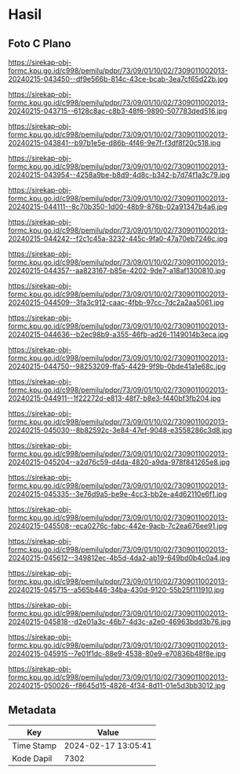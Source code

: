 # Hasil

## Foto C Plano

https://sirekap-obj-formc.kpu.go.id/c998/pemilu/pdpr/73/09/01/10/02/7309011002013-20240215-043450--df9e566b-814c-43ce-bcab-3ea7cf65d22b.jpg

https://sirekap-obj-formc.kpu.go.id/c998/pemilu/pdpr/73/09/01/10/02/7309011002013-20240215-043715--6128c8ac-c8b3-48f6-9890-507783ded516.jpg

https://sirekap-obj-formc.kpu.go.id/c998/pemilu/pdpr/73/09/01/10/02/7309011002013-20240215-043841--b97b1e5e-d86b-4f46-9e7f-f3df8f20c518.jpg

https://sirekap-obj-formc.kpu.go.id/c998/pemilu/pdpr/73/09/01/10/02/7309011002013-20240215-043954--4258a9be-b8d9-4d8c-b342-b7d74f1a3c79.jpg

https://sirekap-obj-formc.kpu.go.id/c998/pemilu/pdpr/73/09/01/10/02/7309011002013-20240215-044111--8c70b350-1d00-48b9-876b-02a91347b4a6.jpg

https://sirekap-obj-formc.kpu.go.id/c998/pemilu/pdpr/73/09/01/10/02/7309011002013-20240215-044242--f2c1c45a-3232-445c-9fa0-47a70eb7246c.jpg

https://sirekap-obj-formc.kpu.go.id/c998/pemilu/pdpr/73/09/01/10/02/7309011002013-20240215-044357--aa823167-b85e-4202-9de7-a18af1300810.jpg

https://sirekap-obj-formc.kpu.go.id/c998/pemilu/pdpr/73/09/01/10/02/7309011002013-20240215-044509--3fa3c912-caac-4fbb-97cc-7dc2a2aa5061.jpg

https://sirekap-obj-formc.kpu.go.id/c998/pemilu/pdpr/73/09/01/10/02/7309011002013-20240215-044636--b2ec98b9-a355-46fb-ad26-1149014b3eca.jpg

https://sirekap-obj-formc.kpu.go.id/c998/pemilu/pdpr/73/09/01/10/02/7309011002013-20240215-044750--98253209-ffa5-4429-9f9b-0bde41a1e68c.jpg

https://sirekap-obj-formc.kpu.go.id/c998/pemilu/pdpr/73/09/01/10/02/7309011002013-20240215-044911--1f22272d-e813-48f7-b8e3-f440bf3fb204.jpg

https://sirekap-obj-formc.kpu.go.id/c998/pemilu/pdpr/73/09/01/10/02/7309011002013-20240215-045030--8b82592c-3e84-47ef-9048-e3558286c3d8.jpg

https://sirekap-obj-formc.kpu.go.id/c998/pemilu/pdpr/73/09/01/10/02/7309011002013-20240215-045204--a2d76c59-d4da-4820-a9da-978f841265e8.jpg

https://sirekap-obj-formc.kpu.go.id/c998/pemilu/pdpr/73/09/01/10/02/7309011002013-20240215-045335--3e76d9a5-be9e-4cc3-bb2e-a4d62110e6f1.jpg

https://sirekap-obj-formc.kpu.go.id/c998/pemilu/pdpr/73/09/01/10/02/7309011002013-20240215-045508--eca0276c-fabc-442e-9acb-7c2ea676ee91.jpg

https://sirekap-obj-formc.kpu.go.id/c998/pemilu/pdpr/73/09/01/10/02/7309011002013-20240215-045612--349812ec-4b5d-4da2-ab19-649bd0b4c0a4.jpg

https://sirekap-obj-formc.kpu.go.id/c998/pemilu/pdpr/73/09/01/10/02/7309011002013-20240215-045715--a565b446-34ba-430d-9120-55b25f111910.jpg

https://sirekap-obj-formc.kpu.go.id/c998/pemilu/pdpr/73/09/01/10/02/7309011002013-20240215-045818--d2e01a3c-46b7-4d3c-a2e0-46963bdd3b76.jpg

https://sirekap-obj-formc.kpu.go.id/c998/pemilu/pdpr/73/09/01/10/02/7309011002013-20240215-045915--7e01f1dc-88e9-4538-80e9-e70836b48f8e.jpg

https://sirekap-obj-formc.kpu.go.id/c998/pemilu/pdpr/73/09/01/10/02/7309011002013-20240215-050026--f8645d15-4826-4f34-8d11-01e5d3bb3012.jpg


## Metadata

| Key        | Value               |
| ---------- | ------------------- |
| Time Stamp | 2024-02-17 13:05:41 |
| Kode Dapil | 7302                |




